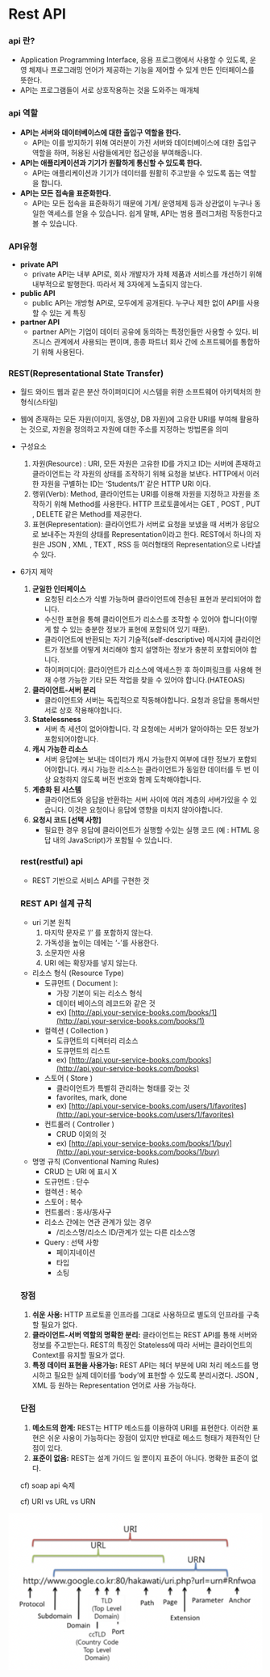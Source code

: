 # Rest API

### api 란?

- Application Programming Interface, 응용 프로그램에서 사용할 수 있도록, 운영 체제나 프로그래밍 언어가 제공하는 기능을 제어할 수 있게 만든 인터페이스를 뜻한다.
- API는 프로그램들이 서로 상호작용하는 것을 도와주는 매개체

### api 역할

- **API는 서버와 데이터베이스에 대한 출입구 역할을 한다.**
    - API는 이를 방지하기 위해 여러분이 가진 서버와 데이터베이스에 대한 출입구 역할을 하며, 허용된 사람들에게만 접근성을 부여해줍니다.
- **API는 애플리케이션과 기기가 원활하게 통신할 수 있도록 한다.**
    - API는 애플리케이션과 기기가 데이터를 원활히 주고받을 수 있도록 돕는 역할을 합니다.
- **API는 모든 접속을 표준화한다.**
    - API는 모든 접속을 표준화하기 때문에 기계/ 운영체제 등과 상관없이 누구나 동일한 액세스를 얻을 수 있습니다. 쉽게 말해, API는 범용 플러그처럼 작동한다고 볼 수 있습니다.

### **API유형**

- **private API**
    - private API는 내부 API로, 회사 개발자가 자체 제품과 서비스를 개선하기 위해 내부적으로 발행한다. 따라서 제 3자에게 노출되지 않는다.
- **public API**
    - public API는 개방형 API로, 모두에게 공개된다. 누구나 제한 없이 API를 사용할 수 있는 게 특징
- **partner API**
    - partner API는 기업이 데이터 공유에 동의하는 특정인들만 사용할 수 있다. 비즈니스 관계에서 사용되는 편이며, 종종 파트너 회사 간에 소프트웨어를 통합하기 위해 사용된다.

### **REST(Representational State Transfer)**

- 월드 와이드 웹과 같은 분산 하이퍼미디어 시스템을 위한 소프트웨어 아키텍처의 한 형식(스타일)
- 웹에 존재하는 모든 자원(이미지, 동영상, DB 자원)에 고유한 URI를 부여해 활용하는 것으로, 자원을 정의하고 자원에 대한 주소를 지정하는 방법론을 의미
- 구성요소
    1. 자원(Resource) : URI, 모든 자원은 고유한 ID를 가지고 ID는 서버에 존재하고 클라이언트는 각 자원의 상태를 조작하기 위해 요청을 보낸다. HTTP에서 이러한 자원을 구별하는 ID는 ‘Students/1’ 같은 HTTP URI 이다.
    2. 행위(Verb): Method, 클라이언트는 URI를 이용해 자원을 지정하고 자원을 조작하기 위해 Method를 사용한다. HTTP 프로토콜에서는 GET , POST , PUT , DELETE 같은 Method를 제공한다.
    3. 표현(Representation): 클라이언트가 서버로 요청을 보냈을 때 서버가 응답으로 보내주는 자원의 상태를 Representation이라고 한다. REST에서 하나의 자원은 JSON , XML , TEXT , RSS 등 여러형태의 Representation으로 나타낼수 있다.
- 6가지 제약
    1. **균일한 인터페이스**
        - 요청된 리소스가 식별 가능하며 클라이언트에 전송된 표현과 분리되어야 합니다.
        - 수신한 표현을 통해 클라이언트가 리소스를 조작할 수 있어야 합니다(이렇게 할 수 있는 충분한 정보가 표현에 포함되어 있기 때문).
        - 클라이언트에 반환되는 자기 기술적(self-descriptive) 메시지에 클라이언트가 정보를 어떻게 처리해야 할지 설명하는 정보가 충분히 포함되어야 합니다.
        - 하이퍼미디어: 클라이언트가 리소스에 액세스한 후 하이퍼링크를 사용해 현재 수행 가능한 기타 모든 작업을 찾을 수 있어야 합니다.(HATEOAS)
    2. **클라이언트-서버 분리**
        - 클라이언트와 서버는 독립적으로 작동해야합니다. 요청과 응답을 통해서만 서로 상호 작용해야합니다.
    3. **Statelessness**
        - 서버 측 세션이 없어야합니다. 각 요청에는 서버가 알아야하는 모든 정보가 포함되어야합니다.
    4. **캐시 가능한 리소스**
        - 서버 응답에는 보내는 데이터가 캐시 가능한지 여부에 대한 정보가 포함되어야합니다. 캐시 가능한 리소스는 클라이언트가 동일한 데이터를 두 번 이상 요청하지 않도록 버전 번호와 함께 도착해야합니다.
    5. **계층화 된 시스템**
        - 클라이언트와 응답을 반환하는 서버 사이에 여러 계층의 서버가있을 수 있습니다. 이것은 요청이나 응답에 영향을 미치지 않아야합니다.
    6. **요청시 코드 [선택 사항]**
        - 필요한 경우 응답에 클라이언트가 실행할 수있는 실행 코드 (예 : HTML 응답 내의 JavaScript)가 포함될 수 있습니다.

    ### rest(restful) api

    - REST 기반으로 서비스 API를 구현한 것

    ### REST API 설계 규칙

    - uri 기본 원칙
        1. 마지막 문자로 ‘/’ 를 포함하지 않는다.
        2. 가독성을 높이는 데에는 ‘-’를 사용한다.
        3. 소문자만 사용
        4. URI 에는 확장자를 넣지 않는다.
    - 리소스 형식 (Resource Type)
        - 도큐먼트 ( Document ):
            - 가장 기본이 되는 리소스 형식
            - 데이터 베이스의 레코드와 같은 것
            - ex) [http://api.your-service-books.com/books/1](http://api.your-service-books.com/books/1)
        - 컬렉션 ( Collection )
            - 도큐먼트의 디렉터리 리소스
            - 도큐먼트의 리스트
            - ex) [http://api.your-service-books.com/books](http://api.your-service-books.com/books)
        - 스토어 ( Store )
            - 클라이언트가 특별히 관리하는 형태를 갖는 것
            - favorites, mark, done
            - ex) [http://api.your-service-books.com/users/1/favorites](http://api.your-service-books.com/users/1/favorites)
        - 컨트롤러 ( Controller )
            - CRUD 이외의 것
            - ex) [http://api.your-service-books.com/books/1/buy](http://api.your-service-books.com/books/1/buy)
    - 명명 규칙 (Conventional Naming Rules)
        - CRUD 는 URI 에 표시 X
        - 도규먼트 : 단수
        - 컬렉션 : 복수
        - 스토어 : 복수
        - 컨트롤러 : 동사/동사구
        - 리소스 간에는 연관 관계가 있는 경우
            - /리소스명/리소스 ID/관계가 있는 다른 리소스명
        - Query : 선택 사항
            - 페이지네이션
            - 타입
            - 소팅

    ### **장점**

    1. **쉬운 사용:** HTTP 프로토콜 인프라를 그대로 사용하므로 별도의 인프라를 구축할 필요가 없다.
    2. **클라이언트-서버 역할의 명확한 분리:** 클라이언트는 REST API를 통해 서버와 정보를 주고받는다. REST의 특징인 Stateless에 따라 서버는 클라이언트의 Context를 유지할 필요가 없다.
    3. **특정 데이터 표현을 사용가능:** REST API는 헤더 부분에 URI 처리 메소드를 명시하고 필요한 실제 데이터를 ‘body’에 표현할 수 있도록 분리시켰다. JSON , XML 등 원하는 Representation 언어로 사용 가능하다.

    ### **단점**

    1. **메소드의 한계:** REST는 HTTP 메소드를 이용하여 URI를 표현한다. 이러한 표현은 쉬운 사용이 가능하다는 장점이 있지만 반대로 메소드 형태가 제한적인 단점이 있다.
    2. **표준이 없음:** REST는 설계 가이드 일 뿐이지 표준이 아니다. 명확한 표준이 없다.

    cf) soap api 숙제

    cf) URI vs URL vs URN

![image_1](./rest-api/rest-api_1.png)
